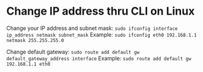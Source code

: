 # Change IP address thru CLI on Linux

Change your IP address and subnet mask:
	`sudo ifconfig interface ip_address netmask subnet_mask`
Example:
	`sudo ifconfig eth0 192.168.1.1 netmask 255.255.255.0`

Change default gateway:
	`sudo route add default gw default_gateway_address interface`
Example:
	`sudo route add default gw 192.168.1.1 eth0`
